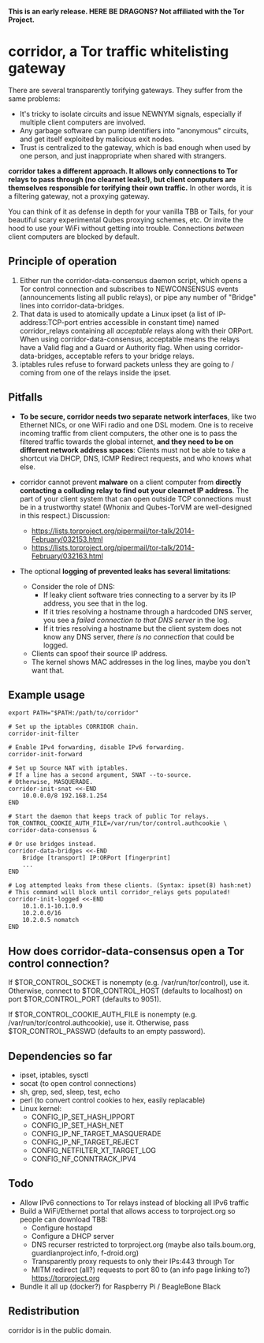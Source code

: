 **This is an early release. HERE BE DRAGONS? Not affiliated with the Tor Project.**

# corridor, a Tor traffic whitelisting gateway

There are several transparently torifying gateways. They suffer from the same problems:

- It's tricky to isolate circuits and issue NEWNYM signals, especially if multiple client computers are involved.
- Any garbage software can pump identifiers into "anonymous" circuits, and get itself exploited by malicious exit nodes.
- Trust is centralized to the gateway, which is bad enough when used by one person, and just inappropriate when shared with strangers.

**corridor takes a different approach. It allows only connections to Tor relays to pass through (no clearnet leaks!), but client computers are themselves responsible for torifying their own traffic.** In other words, it is a filtering gateway, not a proxying gateway.

You can think of it as defense in depth for your vanilla TBB or Tails, for your beautiful scary experimental Qubes proxying schemes, etc. Or invite the hood to use your WiFi without getting into trouble. Connections *between* client computers are blocked by default.


## Principle of operation

1. Either run the corridor-data-consensus daemon script, which opens a Tor control connection and subscribes to NEWCONSENSUS events (announcements listing all public relays), or pipe any number of "Bridge" lines into corridor-data-bridges.
2. That data is used to atomically update a Linux ipset (a list of IP-address:TCP-port entries accessible in constant time) named corridor_relays containing all *acceptable* relays along with their ORPort. When using corridor-data-consensus, acceptable means the relays have a Valid flag and a Guard or Authority flag. When using corridor-data-bridges, acceptable refers to your bridge relays.
3. iptables rules refuse to forward packets unless they are going to / coming from one of the relays inside the ipset.


## Pitfalls

- **To be secure, corridor needs two separate network interfaces**, like two Ethernet NICs, or one WiFi radio and one DSL modem. One is to receive incoming traffic from client computers, the other one is to pass the filtered traffic towards the global internet, **and they need to be on different network address spaces**: Clients must not be able to take a shortcut via DHCP, DNS, ICMP Redirect requests, and who knows what else.

- corridor cannot prevent **malware** on a client computer from **directly contacting a colluding relay to find out your clearnet IP address**. The part of your client system that can open outside TCP connections must be in a trustworthy state! (Whonix and Qubes-TorVM are well-designed in this respect.) Discussion:
	- https://lists.torproject.org/pipermail/tor-talk/2014-February/032153.html
	- https://lists.torproject.org/pipermail/tor-talk/2014-February/032163.html

- The optional **logging of prevented leaks has several limitations**:
	- Consider the role of DNS:
		- If leaky client software tries connecting to a server by its IP address, you see that in the log.
		- If it tries resolving a hostname through a hardcoded DNS server, you see a *failed connection to that DNS server* in the log.
		- If it tries resolving a hostname but the client system does not know any DNS server, *there is no connection* that could be logged.
	- Clients can spoof their source IP address.
	- The kernel shows MAC addresses in the log lines, maybe you don't want that.

## Example usage

```
export PATH="$PATH:/path/to/corridor"

# Set up the iptables CORRIDOR chain.
corridor-init-filter

# Enable IPv4 forwarding, disable IPv6 forwarding.
corridor-init-forward

# Set up Source NAT with iptables.
# If a line has a second argument, SNAT --to-source.
# Otherwise, MASQUERADE.
corridor-init-snat <<-END
	10.0.0.0/8 192.168.1.254
END

# Start the daemon that keeps track of public Tor relays.
TOR_CONTROL_COOKIE_AUTH_FILE=/var/run/tor/control.authcookie \
corridor-data-consensus &

# Or use bridges instead.
corridor-data-bridges <<-END
	Bridge [transport] IP:ORPort [fingerprint]
	...
END

# Log attempted leaks from these clients. (Syntax: ipset(8) hash:net)
# This command will block until corridor_relays gets populated!
corridor-init-logged <<-END
	10.1.0.1-10.1.0.9
	10.2.0.0/16
	10.2.0.5 nomatch
END
```


## How does corridor-data-consensus open a Tor control connection?

If $TOR_CONTROL_SOCKET is nonempty (e.g. /var/run/tor/control), use it.
Otherwise, connect to $TOR_CONTROL_HOST (defaults to localhost) on port $TOR_CONTROL_PORT (defaults to 9051).

If $TOR_CONTROL_COOKIE_AUTH_FILE is nonempty (e.g. /var/run/tor/control.authcookie), use it.
Otherwise, pass $TOR_CONTROL_PASSWD (defaults to an empty password).


## Dependencies so far

- ipset, iptables, sysctl
- socat (to open control connections)
- sh, grep, sed, sleep, test, echo
- perl (to convert control cookies to hex, easily replacable)
- Linux kernel:
	- CONFIG_IP_SET_HASH_IPPORT
	- CONFIG_IP_SET_HASH_NET
	- CONFIG_IP_NF_TARGET_MASQUERADE
	- CONFIG_IP_NF_TARGET_REJECT
	- CONFIG_NETFILTER_XT_TARGET_LOG
	- CONFIG_NF_CONNTRACK_IPV4


## Todo

- Allow IPv6 connections to Tor relays instead of blocking all IPv6 traffic
- Build a WiFi/Ethernet portal that allows access to torproject.org so people can download TBB:
	- Configure hostapd
	- Configure a DHCP server
	- DNS recurser restricted to torproject.org (maybe also tails.boum.org, guardianproject.info, f-droid.org)
	- Transparently proxy requests to only their IPs:443 through Tor
	- MITM redirect (all?) requests to port 80 to (an info page linking to?) https://torproject.org
- Bundle it all up (docker?) for Raspberry Pi / BeagleBone Black


## Redistribution

corridor is in the public domain.
